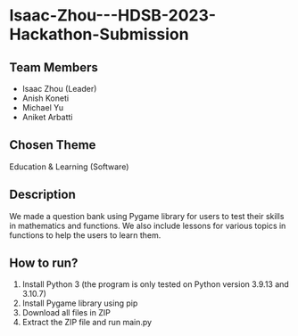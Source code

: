 # Isaac-Zhou---HDSB-2023-Hackathon-Submission

## Team Members

- Isaac Zhou (Leader)
- Anish Koneti
- Michael Yu
- Aniket Arbatti

## Chosen Theme

Education & Learning (Software)

## Description

We made a question bank using Pygame library for users to test their skills in mathematics and functions. We also include lessons for various topics in functions to help the users to learn them.

## How to run?

1. Install Python 3 (the program is only tested on Python version 3.9.13 and 3.10.7)
2. Install Pygame library using pip
3. Download all files in ZIP
4. Extract the ZIP file and run main.py
